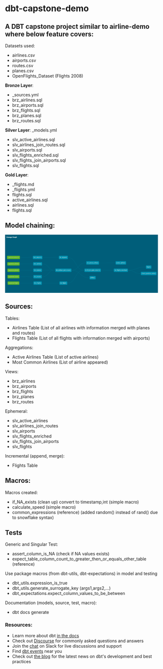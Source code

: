# dbt-capstone-demo

## A DBT capstone project similar to airline-demo where below feature covers:

Datasets used:
- airlines.csv
- airports.csv
- routes.csv
- planes.csv
- OpenFlights_Dataset (Flights 2008)


**Bronze Layer**:
- _sources.yml
- brz_airlines.sql
- brz_airports.sql
- brz_flights.sql
- brz_planes.sql
- brz_routes.sql


**Silver Layer**:
_models.yml
- slv_active_airlines.sql
- slv_airlines_join_routes.sql
- slv_airports.sql
- slv_flights_enriched.sql
- slv_flights_join_airports.sql
- slv_flights.sql


**Gold Layer**:
- _flights.md
- _flights.yml
- flights.sql
- active_airlines.sql
- airlines.sql
- flights.sql


## Model chaining:
![Alt text](image.png)

## Sources:

Tables:

- Airlines Table (List of all airlines with information merged with planes and routes)
- Flights Table (List of all flights with information merged with airports) 

Aggregations:
- Active Airlines Table (List of active airlines)
- Most Common Airlines (List of airline appeared)

Views:
- brz_airlines
- brz_airports
- brz_flights
- brz_planes
- brz_routes

Ephemeral:
- slv_active_airlines
- slv_airlines_join_routes
- slv_airports
- slv_flights_enriched
- slv_flights_join_airports
- slv_flights

Incremental (append, merge):
- Flights Table


## Macros:
Macros created:

- if_NA_exists (clean up) convert to timestamp,int (simple macro)
- calculate_speed (simple macro)
- common_expressions (reference) (added random() instead of rand() due to snowflake syntax)

## Tests

Generic and Singular Test:
- assert_column_is_NA (check if NA values exists)
- expect_table_column_count_to_greater_then_or_equals_other_table (reference)


Use package macros (from dbt-utils, dbt-expectations) in model and testing

- dbt_utils.expression_is_true
- dbt_utils.generate_surrogate_key (args1,args2,...)
- dbt_expectations.expect_column_values_to_be_between

Documentation (models, source, test, macro):
- dbt docs generate


### Resources:
- Learn more about dbt [in the docs](https://docs.getdbt.com/docs/introduction)
- Check out [Discourse](https://discourse.getdbt.com/) for commonly asked questions and answers
- Join the [chat](https://community.getdbt.com/) on Slack for live discussions and support
- Find [dbt events](https://events.getdbt.com) near you
- Check out [the blog](https://blog.getdbt.com/) for the latest news on dbt's development and best practices
